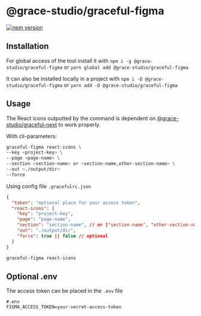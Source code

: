 # @grace-studio/graceful-figma

[![npm version](https://badge.fury.io/js/@grace-studio%2Fgraceful-figma.svg)](https://badge.fury.io/js/@grace-studio%2Fgraceful-figma)

## Installation

For global access of the tool install it with
`npm i -g @grace-studio/graceful-figma` or `yarn global add @grace-studio/graceful-figma`

It can also be installed locally in a project with `npm i -D @grace-studio/graceful-figma` or `yarn add -D @grace-studio/graceful-figma`

## Usage

The React icons outputted by the command is dependent on [@grace-studio/graceful-next](https://www.npmjs.com/package/@grace-studio/graceful-next) to work properly.

With cli-parameters:

```bash
graceful-figma react-icons \
--key <project-key> \
--page <page-name> \
--section <section-name> or <section-name,other-section-name> \
--out <./output/dir>
--force
```

Using config file `.gracefulrc.json`

```json
{
  "token": "optional place for your access token",
  "react-icons": {
    "key": "project-key",
    "page": "page-name",
    "section": "section-name", // or ["section-name", "other-section-name"] or "section-name,other-section-name"
    "out": "./output/dir",
    "force": true || false // optional
  }
}
```

```bash
graceful-figma react-icons
```

## Optional .env

The access token can be placed in the `.env` file

```properties
#.env
FIGMA_ACCESS_TOKEN=your-secret-access-token
```
